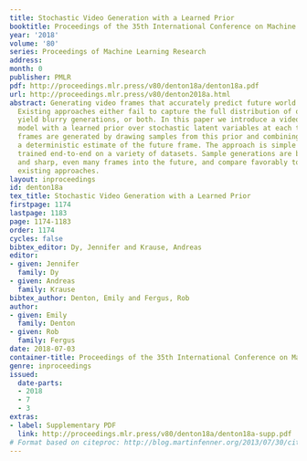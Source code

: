 ```yaml
---
title: Stochastic Video Generation with a Learned Prior
booktitle: Proceedings of the 35th International Conference on Machine Learning
year: '2018'
volume: '80'
series: Proceedings of Machine Learning Research
address: 
month: 0
publisher: PMLR
pdf: http://proceedings.mlr.press/v80/denton18a/denton18a.pdf
url: http://proceedings.mlr.press/v80/denton2018a.html
abstract: Generating video frames that accurately predict future world states is challenging.
  Existing approaches either fail to capture the full distribution of outcomes, or
  yield blurry generations, or both. In this paper we introduce a video generation
  model with a learned prior over stochastic latent variables at each time step. Video
  frames are generated by drawing samples from this prior and combining them with
  a deterministic estimate of the future frame. The approach is simple and easily
  trained end-to-end on a variety of datasets. Sample generations are both varied
  and sharp, even many frames into the future, and compare favorably to those from
  existing approaches.
layout: inproceedings
id: denton18a
tex_title: Stochastic Video Generation with a Learned Prior
firstpage: 1174
lastpage: 1183
page: 1174-1183
order: 1174
cycles: false
bibtex_editor: Dy, Jennifer and Krause, Andreas
editor:
- given: Jennifer
  family: Dy
- given: Andreas
  family: Krause
bibtex_author: Denton, Emily and Fergus, Rob
author:
- given: Emily
  family: Denton
- given: Rob
  family: Fergus
date: 2018-07-03
container-title: Proceedings of the 35th International Conference on Machine Learning
genre: inproceedings
issued:
  date-parts:
  - 2018
  - 7
  - 3
extras:
- label: Supplementary PDF
  link: http://proceedings.mlr.press/v80/denton18a/denton18a-supp.pdf
# Format based on citeproc: http://blog.martinfenner.org/2013/07/30/citeproc-yaml-for-bibliographies/
---
```

